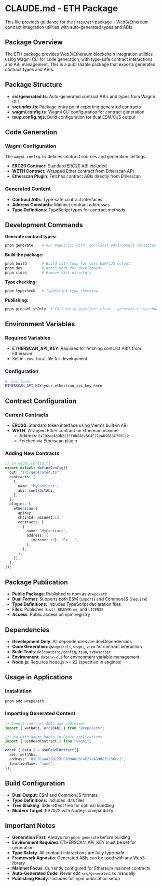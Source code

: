 # CLAUDE.md - ETH Package

This file provides guidance for the `@repo/eth` package - Web3/Ethereum contract integration utilities with auto-generated types and ABIs.

## Package Overview

The ETH package provides Web3/Ethereum blockchain integration utilities using Wagmi CLI for code generation, with type-safe contract interactions and ABI management. This is a publishable package that exports generated contract types and ABIs.

## Package Structure

- **src/generated.ts**: Auto-generated contract ABIs and types from Wagmi CLI
- **src/index.ts**: Package entry point exporting generated contracts
- **wagmi.config.ts**: Wagmi CLI configuration for contract generation
- **tsup.config.mjs**: Build configuration for dual ESM/CJS output

## Code Generation

### Wagmi Configuration
The `wagmi.config.ts` defines contract sources and generation settings:
- **ERC20 Contract**: Standard ERC20 ABI included
- **WETH Contract**: Wrapped Ether contract from Etherscan API
- **Etherscan Plugin**: Fetches contract ABIs directly from Etherscan

### Generated Content
- **Contract ABIs**: Type-safe contract interfaces
- **Address Constants**: Mainnet contract addresses
- **Type Definitions**: TypeScript types for contract methods

## Development Commands

**Generate contract types:**
```bash
pnpm generate    # Run Wagmi CLI with .env.local environment variables
```

**Build the package:**
```bash
pnpm build       # Build with tsup for dual ESM/CJS output
pnpm dev         # Watch mode for development
pnpm clean       # Remove dist directory
```

**Type checking:**
```bash
pnpm typecheck   # TypeScript type checking
```

**Publishing:**
```bash
pnpm prepublishOnly  # Full build pipeline: clean + generate + typecheck + build
```

## Environment Variables

### Required Variables
- **ETHERSCAN_API_KEY**: Required for fetching contract ABIs from Etherscan
- Set in `.env.local` file for development

### Configuration
```bash
# .env.local
ETHERSCAN_API_KEY=your_etherscan_api_key_here
```

## Contract Configuration

### Current Contracts
- **ERC20**: Standard token interface using Viem's built-in ABI
- **WETH**: Wrapped Ether contract on Ethereum mainnet
  - Address: `0xC02aaA39b223FE8D0A0e5C4F27eAD9083C756Cc2`
  - Fetched via Etherscan plugin

### Adding New Contracts
```typescript
// In wagmi.config.ts
export default defineConfig({
  out: "src/generated.ts",
  contracts: [
    {
      name: "MyContract",
      abi: contractAbi,
    },
  ],
  plugins: [
    etherscan({
      apiKey,
      chainId: mainnet.id,
      contracts: [
        {
          name: "MyContract",
          address: {
            [mainnet.id]: "0x...",
          },
        },
      ],
    }),
  ],
});
```

## Package Publication

- **Public Package**: Published to npm as `@repo/eth`
- **Dual Format**: Supports both ESM (`import`) and CommonJS (`require`)
- **Type Definitions**: Includes TypeScript declaration files
- **Files**: Publishes `dist/`, `README.md`, and `LICENSE`
- **Access**: Public access on npm registry

## Dependencies

- **Development Only**: All dependencies are devDependencies
- **Code Generation**: `@wagmi/cli`, `wagmi`, `viem` for contract interaction
- **Build Tools**: `@o3osatoshi/config`, `tsup`, `typescript`
- **Environment**: `dotenv-cli` for environment variable management
- **Node.js**: Requires Node.js >= 22 (specified in engines)

## Usage in Applications

### Installation
```bash
pnpm add @repo/eth
```

### Importing Generated Content
```typescript
// Import contract ABIs and addresses
import { wethAbi, erc20Abi } from "@repo/eth";

// Use with Wagmi hooks in React applications
import { useReadContract } from "wagmi";

const { data } = useReadContract({
  abi: wethAbi,
  address: "0xC02aaA39b223FE8D0A0e5C4F27eAD9083C756Cc2",
  functionName: "name",
});
```

## Build Configuration

- **Dual Output**: ESM and CommonJS formats
- **Type Definitions**: Includes .d.ts files
- **Tree Shaking**: Side-effect free for optimal bundling
- **Modern Target**: ES2022 with Node.js compatibility

## Important Notes

- **Generation First**: Always run `pnpm generate` before building
- **Environment Required**: ETHERSCAN_API_KEY must be set for generation
- **Type Safety**: All contract interactions are fully type-safe
- **Framework Agnostic**: Generated ABIs can be used with any Web3 library
- **Mainnet Focus**: Currently configured for Ethereum mainnet contracts
- **Auto-Generated Code**: Never edit `src/generated.ts` manually
- **Publishing Ready**: Includes full npm publication setup